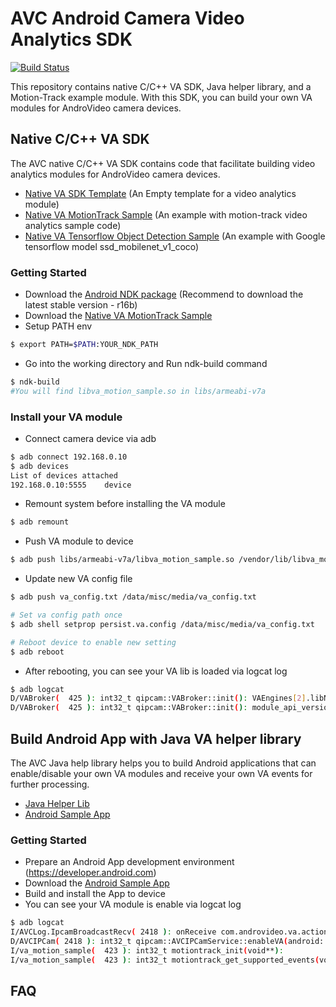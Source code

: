 # AVC Android Camera Video Analytics SDK

[![Build Status](https://api.travis-ci.org/Androvideo/AVC_VA_SDK.svg?branch=master)](https://travis-ci.org/Androvideo/AVC_VA_SDK/)

This repository contains native C/C++ VA SDK, Java helper library, and a Motion-Track example module. With this SDK, you can build your own VA modules for AndroVideo camera devices.


## Native C/C++ VA SDK

The AVC native C/C++ VA SDK contains code that facilitate building video analytics modules for AndroVideo camera devices.

- [Native VA SDK Template](https://github.com/Androvideo/AVC_VA_SDK/tree/master/Native_VA_SDK) (An Empty template for a video analytics  module)
- [Native VA MotionTrack Sample](https://github.com/Androvideo/AVC_VA_SDK/tree/master/VA_Motion_Sample) (An example with motion-track video analytics sample code)
- [Native VA Tensorflow Object Detection Sample](https://github.com/Androvideo/AVC_VA_SDK/tree/master/VA_TF_SDK) (An example with Google tensorflow model ssd_mobilenet_v1_coco)

### Getting Started


- Download the [Android NDK package](https://developer.android.com/ndk/downloads/index.html) (Recommend to download the latest stable version - r16b)
- Download the [Native VA MotionTrack Sample](https://github.com/Androvideo/AVC_VA_SDK/tree/master/VA_Motion_Sample)
- Setup PATH env

```sh
$ export PATH=$PATH:YOUR_NDK_PATH
```

- Go into the working directory and Run ndk-build command

```sh
$ ndk-build
#You will find libva_motion_sample.so in libs/armeabi-v7a
```

### Install your VA module

- Connect camera device via adb

```sh
$ adb connect 192.168.0.10
$ adb devices
List of devices attached
192.168.0.10:5555    device
```

- Remount system before installing the VA module

```sh
$ adb remount
```

- Push VA module to device

```sh
$ adb push libs/armeabi-v7a/libva_motion_sample.so /vendor/lib/libva_motion_sample.so
```

- Update new VA config file

```sh
$ adb push va_config.txt /data/misc/media/va_config.txt

# Set va config path once
$ adb shell setprop persist.va.config /data/misc/media/va_config.txt

# Reboot device to enable new setting
$ adb reboot
```

- After rebooting, you can see your VA lib is loaded via logcat log

```sh
$ adb logcat
D/VABroker(  425 ): int32_t qipcam::VABroker::init(): VAEngines[2].libName = /vendor/lib/libva_motion_sample.so
D/VABroker(  425 ): int32_t qipcam::VABroker::init(): module_api_version = 0x1001
```


## Build Android App with Java VA helper library

The AVC Java help library helps you to build Android applications that can enable/disable your own VA modules and receive your own VA events for further processing.

- [Java Helper Lib](https://github.com/Androvideo/AVC_VA_SDK/tree/master/VAHelper/VAHelperLib)
- [Android Sample App](https://github.com/Androvideo/AVC_VA_SDK/tree/master/VAHelper/VASampleApp)

### Getting Started

- Prepare an Android App development environment (https://developer.android.com)
- Download the [Android Sample App](https://github.com/Androvideo/AVC_VA_SDK/tree/master/VAHelper/VASampleApp)
- Build and install the App to device
- You can see your VA module is enable via logcat log
```sh
$ adb logcat
I/AVCLog.IpcamBroadcastRecv( 2418 ): onReceive com.androvideo.va.action.USER_CONFIG
D/AVCIPCam( 2418 ): int32_t qipcam::AVCIPCamService::enableVA(android::String8, int): Enter MotionSample 1
I/va_motion_sample(  423 ): int32_t motiontrack_init(void**):
I/va_motion_sample(  423 ): int32_t motiontrack_get_supported_events(void*, int32_t*, int32_t*):

```

## FAQ
